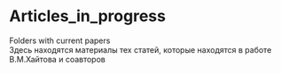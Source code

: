 # Articles_in_progress
Folders with current papers      
Здесь находятся материалы тех статей, которые находятся в работе В.М.Хайтова и соавторов
